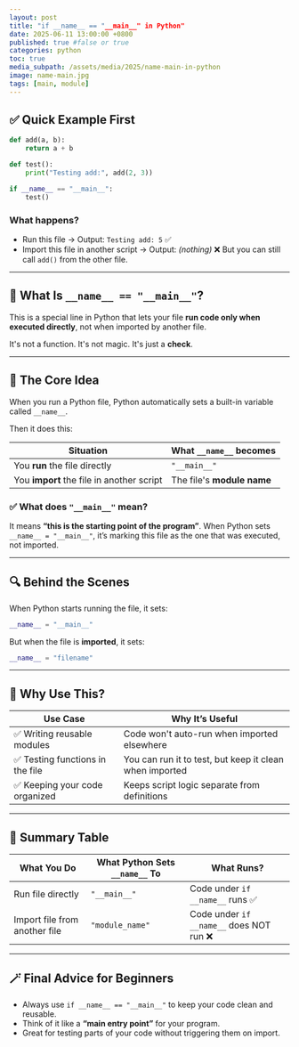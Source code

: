 ```yaml
---
layout: post
title: "if __name__ == "__main__" in Python"
date: 2025-06-11 13:00:00 +0800
published: true #false or true
categories: python
toc: true
media_subpath: /assets/media/2025/name-main-in-python
image: name-main.jpg
tags: [main, module]
---
```




## ✅ Quick Example First

```python
def add(a, b):
    return a + b

def test():
    print("Testing add:", add(2, 3))

if __name__ == "__main__":
    test()
```

### What happens?

* Run this file → Output: `Testing add: 5` ✅
* Import this file in another script → Output: *(nothing)* ❌
  But you can still call `add()` from the other file.

---

## 🤔 What Is `__name__ == "__main__"`?

This is a special line in Python that lets your file **run code only when executed directly**, not when imported by another file.

It's not a function. It's not magic. It's just a **check**.

---

## 🔄 The Core Idea

When you run a Python file, Python automatically sets a built-in variable called `__name__`.

Then it does this:

| Situation                                 | What `__name__` becomes    |
| ----------------------------------------- | -------------------------- |
| You **run** the file directly             | `"__main__"`               |
| You **import** the file in another script | The file's **module name** |

### ✅ What does `"__main__"` mean?

It means **“this is the starting point of the program”**.
When Python sets `__name__ = "__main__"`, it’s marking this file as the one that was executed, not imported.

---

## 🔍 Behind the Scenes

When Python starts running the file, it sets:

```python
__name__ = "__main__"
```

But when the file is **imported**, it sets:

```python
__name__ = "filename"
```

---

## 🧱 Why Use This?

| Use Case                        | Why It’s Useful                                         |
| ------------------------------- | ------------------------------------------------------- |
| ✅ Writing reusable modules      | Code won't auto-run when imported elsewhere             |
| ✅ Testing functions in the file | You can run it to test, but keep it clean when imported |
| ✅ Keeping your code organized   | Keeps script logic separate from definitions            |

---

## 🧠 Summary Table

| What You Do                   | What Python Sets `__name__` To | What Runs?                              |
| ----------------------------- | ------------------------------ | --------------------------------------- |
| Run file directly             | `"__main__"`                   | Code under `if __name__` runs ✅         |
| Import file from another file | `"module_name"`                | Code under `if __name__` does NOT run ❌ |

---

## 🪄 Final Advice for Beginners

* Always use `if __name__ == "__main__"` to keep your code clean and reusable.
* Think of it like a **“main entry point”** for your program.
* Great for testing parts of your code without triggering them on import.
